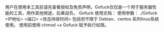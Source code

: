 用户在使用本工具前请先查看授权及免责声明，Gofuck仅仅是一个用于服务器性能的工具，用作其他用途，后果自负。
Gofuck 使用文档：
  使用参数： ./Gofuck <IP地址> <端口> <攻击持续时间>
  包括但不限于 Debian、centos 系列linux系统使用。
  使用前使用 chmod +x Gofuck 赋予执行权限。
